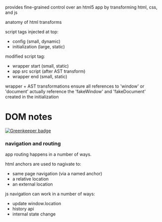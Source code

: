 provides fine-grained control over an html5 app
by transforming html, css, and js


anatomy of html transforms

script tags injected at top:
* config (small, dynamic)
* initialization (large, static)

modified script tag:
* wrapper start (small, static)
* app src script (after AST transform)
* wrapper end (small, static)

wrapper + AST transformations ensure all references to 'window' or 'document'
actually reference the 'fakeWindow' and 'fakeDocument' created in the initialization


# DOM notes

[![Greenkeeper badge](https://badges.greenkeeper.io/kumavis/dapp-transform.svg)](https://greenkeeper.io/)

### navigation and routing

app routing happens in a number of ways.

html anchors are used to nagivate to:
  * same page navigation (via a named anchor)
  * a relative location
  * an external location
  
js navigation can work in a number of ways:
  * update window.location
  * history api
  * internal state change
